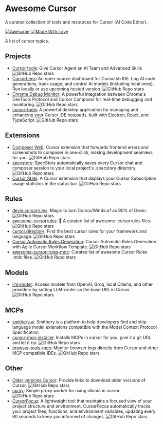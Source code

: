 # Awesome Cursor

A curated collection of tools and resources for Cursor (AI Code Editor).

[![Awesome](https://cdn.rawgit.com/sindresorhus/awesome/d7305f38d29fed78fa85652e3a63e154dd8e8829/media/badge.svg)](https://github.com/hao-ji-xing/awesome-cursor) 
[![Made With Love](https://img.shields.io/badge/Made%20With-Love-orange.svg)](https://github.com/hao-ji-xing/awesome-cursor)

A list of cursor topics.

## Projects
- [Cursor tools](https://github.com/eastlondoner/cursor-tools): Give Cursor Agent an AI Team and Advanced Skills  ![GitHub Repo stars](https://img.shields.io/github/stars/eastlondoner/cursor-tools) 
- [CursorLens](https://github.com/HamedMP/CursorLens): An open-source dashboard for Cursor.sh IDE. Log AI code generations, track usage, and control AI models (including local ones). Run locally or use upcoming hosted version. ![GitHub Repo stars](https://img.shields.io/github/stars/HamedMP/CursorLens)
- [Chrome Debug Monitor](https://github.com/Maxteabag/cursor-chrome-composer): A powerful integration between Chrome's DevTools Protocol and Cursor Composer for real-time debugging and monitoring. ![GitHub Repo stars](https://img.shields.io/github/stars/Maxteabag/cursor-chrome-composer)
- [cursor-tools](https://github.com/dougwithseismic/cursor-tools): A powerful desktop application for managing and enhancing your Cursor IDE notepads, built with Electron, React, and TypeScript. ![GitHub Repo stars](https://img.shields.io/github/stars/dougwithseismic/cursor-tools)

## Extensions

- [Composer Web](https://github.com/saketsarin/composer-web): Cursor extension that forwards frontend errors and screenshots to composer in one-click, making development seamless for you. ![GitHub Repo stars](https://img.shields.io/github/stars/saketsarin/composer-web)
- [specstory](https://github.com/specstoryai/getspecstory): SpecStory automatically saves every Cursor chat and composer session to your local project's .specstory directory. ![GitHub Repo stars](https://img.shields.io/github/stars/specstoryai/getspecstory)
- [Cursor Stats](https://github.com/Dwtexe/cursor-stats): A Cursor extension that displays your Cursor Subscription usage statistics in the status bar. ![GitHub Repo stars](https://img.shields.io/github/stars/Dwtexe/cursor-stats)

## Rules

- [devin.cursorrules](https://github.com/grapeot/devin.cursorrules): Magic to turn Cursor/Windsurf as 90% of Devin. ![GitHub Repo stars](https://img.shields.io/github/stars/grapeot/devin.cursorrules)
- [awesome-cursorrules](https://github.com/PatrickJS/awesome-cursorrules): 📄 A curated list of awesome .cursorrules files. ![GitHub Repo stars](https://img.shields.io/github/stars/PatrickJS/awesome-cursorrules)
- [cursor.directory](https://github.com/pontusab/cursor.directory): Find the best cursor rules for your framework and language. ![GitHub Repo stars](https://img.shields.io/github/stars/pontusab/cursor.directory)
- [Cursor Automatic Rules Generation](https://github.com/bmadcode/cursor-auto-rules-agile-workflow/tree/main): Cursor Automatic Rules Generation with Agile Cursor Workflow Template. ![GitHub Repo stars](https://img.shields.io/github/stars/bmadcode/cursor-auto-rules-agile-workflow)
- [awesome-cursor-rules-mdc](https://github.com/sanjeed5/awesome-cursor-rules-mdc): Curated list of awesome Cursor Rules .mdc files. ![GitHub Repo stars](https://img.shields.io/github/stars/sanjeed5/awesome-cursor-rules-mdc)


## Models

- [llm-router](https://github.com/kcolemangt/llm-router): Access models from OpenAI, Groq, local Ollama, and other providers by setting LLM-router as the base URL in Cursor. ![GitHub Repo stars](https://img.shields.io/github/stars/kcolemangt/llm-router)

## MCPs

- [smithery.ai](https://smithery.ai/): Smithery is a platform to help developers find and ship language model extensions compatible with the Model Context Protocol Specification.
- [cursor-mcp-installer](https://github.com/matthewdcage/cursor-mcp-installer): Installs MCPs in cursor for you, give it a git URL and let it rip.  ![GitHub Repo stars](https://img.shields.io/github/stars/matthewdcage/cursor-mcp-installer)
- [browser-tools-mcp](https://github.com/AgentDeskAI/browser-tools-mcp): Monitor browser logs directly from Cursor and other MCP compatible IDEs.  ![GitHub Repo stars](https://img.shields.io/github/stars/AgentDeskAI/browser-tools-mcp)


## Other

- [Older versions Cursor](https://github.com/oslook/cursor-ai-downloads): Provide links to download older versions of Cursor. ![GitHub Repo stars](https://img.shields.io/github/stars/oslook/cursor-ai-downloads)
- [curxy](https://github.com/ryoppippi/curxy): Simple proxy worker for using ollama in cursor. ![GitHub Repo stars](https://img.shields.io/github/stars/ryoppippi/curxy)
- [CursorFocus](https://github.com/Dror-Bengal/CursorFocus): A lightweight tool that maintains a focused view of your project structure and environment. CursorFocus automatically tracks your project files, functions, and environment variables, updating every 60 seconds to keep you informed of changes. ![GitHub Repo stars](https://img.shields.io/github/stars/Dror-Bengal/CursorFocus)
